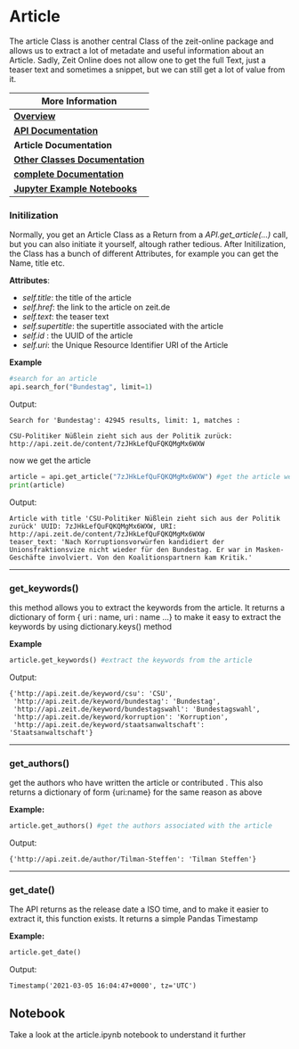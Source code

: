# Article

The article Class is another central Class of the zeit-online package and allows us to extract a lot of metadate and useful information about an Article. Sadly, Zeit Online does not allow one to get the full Text, just  a teaser text and sometimes a snippet, but we can still get a lot of value from it.

| More Information                              |
| --------------------------------------------- |
| [**Overview**](index.md)                      |
| [**API Documentation**](api.md)               |
| **Article Documentation**                     |
| [**Other Classes Documentation**](classes.md) |
| [**complete Documentation**](docs.md)         |
| [**Jupyter Example Notebooks**](notebooks.md) |

### Initilization

Normally, you get an Article Class as a Return from a *API.get_article(...)* call, but you can also initiate it yourself, altough rather tedious. After Initilization, the Class has a bunch of different Attributes, for example you can get the Name, title etc.

**Attributes**:

- *self.title*: the title of the article
- *self.href*: the link to the article on zeit.de
- *self.text*: the teaser text
- *self.supertitle*: the supertitle associated with the article
- *self.id* : the UUID of the article
- *self.uri*: the Unique Resource Identifier URI of the Article

**Example**

```python
#search for an article
api.search_for("Bundestag", limit=1)
```

Output:

```
Search for 'Bundestag': 42945 results, limit: 1, matches : 
 
CSU-Politiker Nüßlein zieht sich aus der Politik zurück: http://api.zeit.de/content/7zJHkLefQuFQKQMgMx6WXW
```

now we get the article

```python
article = api.get_article("7zJHkLefQuFQKQMgMx6WXW") #get the article we just searched for
print(article)
```

Output: 

```
Article with title 'CSU-Politiker Nüßlein zieht sich aus der Politik zurück' UUID: 7zJHkLefQuFQKQMgMx6WXW, URI: http://api.zeit.de/content/7zJHkLefQuFQKQMgMx6WXW 
teaser_text: 'Nach Korruptionsvorwürfen kandidiert der Unionsfraktionsvize nicht wieder für den Bundestag. Er war in Masken-Geschäfte involviert. Von den Koalitionspartnern kam Kritik.'
```

***

### get_keywords()

this method allows you to extract the keywords from the article. It returns a dictionary of form { uri : name, uri : name ...} to make it easy to extract the keywords by using dictionary.keys() method

**Example**

```python
article.get_keywords() #extract the keywords from the article
```

Output:

```
{'http://api.zeit.de/keyword/csu': 'CSU',
 'http://api.zeit.de/keyword/bundestag': 'Bundestag',
 'http://api.zeit.de/keyword/bundestagswahl': 'Bundestagswahl',
 'http://api.zeit.de/keyword/korruption': 'Korruption',
 'http://api.zeit.de/keyword/staatsanwaltschaft': 'Staatsanwaltschaft'}
```

***

### get_authors()

get the authors who have written the article or contributed . This also returns a dictionary of form {uri:name} for the same reason as above

**Example:**

```python
article.get_authors() #get the authors associated with the article
```

Output:

```
{'http://api.zeit.de/author/Tilman-Steffen': 'Tilman Steffen'}
```

***

### get_date()

The API returns as the release date a ISO time, and to make it easier to extract it, this function exists. It returns a simple Pandas Timestamp

**Example:**

```python
article.get_date()
```

Output:

```
Timestamp('2021-03-05 16:04:47+0000', tz='UTC')
```

## Notebook

Take a look at the article.ipynb notebook to understand it further